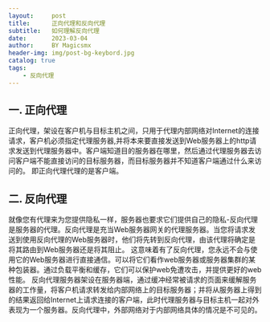```yaml
---
layout:     post
title:      正向代理和反向代理
subtitle:   如何理解反向代理
date:       2023-03-04
author:     BY Magicsmx
header-img: img/post-bg-keybord.jpg
catalog: true
tags:
    - 反向代理
---
```




## 一. 正向代理

正向代理，架设在客户机与目标主机之间，只用于代理内部网络对Internet的连接请求，客户机必须指定代理服务器,并将本来要直接发送到Web服务器上的http请求发送到代理服务器中。客户端知道目的服务器在哪里，然后通过代理服务器去访问客户端不能直接访问的目标服务器，而目标服务器并不知道客户端通过什么来访问的。 即正向代理代理的是客户端。

## 二. 反向代理

就像您有代理来为您提供隐私一样，服务器也要求它们提供自己的隐私-反向代理是服务器的代理。反向代理是充当Web服务器网关的代理服务器。当您将请求发送到使用反向代理的Web服务器时，他们将先转到反向代理，由该代理将确定是将其路由到Web服务器还是将其阻止。
这意味着有了反向代理，您永远不会与使用它的Web服务器进行直接通信。可以将它们看作web服务器或服务器集群的某种包装器。通过负载平衡和缓存，它们可以保护web免遭攻击，并提供更好的web性能。
反向代理服务器架设在服务器端，通过缓冲经常被请求的页面来缓解服务器的工作量，将客户机请求转发给内部网络上的目标服务器；并将从服务器上得到的结果返回给Internet上请求连接的客户端，此时代理服务器与目标主机一起对外表现为一个服务器。反向代理中，外部网络对于内部网络具体的情况是不可见的。


